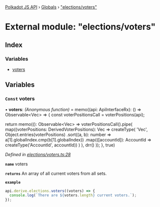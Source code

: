 [Polkadot JS API](../README.md) › [Globals](../globals.md) › ["elections/voters"](_elections_voters_.md)

# External module: "elections/voters"

## Index

### Variables

* [voters](_elections_voters_.md#const-voters)

## Variables

### `Const` voters

• **voters**: *(Anonymous function)* =  memo((api: ApiInterfaceRx): () => Observable<Vec<AccountId>> => {
  const voterPositionsCall = voterPositions(api);

  return memo((): Observable<Vec<AccountId>> =>
    voterPositionsCall().pipe(
      map((voterPositions: DerivedVoterPositions): Vec<AccountId> =>
        createType(
          'Vec<AccountId>',
          Object.entries(voterPositions)
            .sort((a, b): number => a[1].globalIndex.cmp(b[1].globalIndex))
            .map(([accountId]): AccountId => createType('AccountId', accountId))
        )
      ),
      drr()
    ));
}, true)

*Defined in [elections/voters.ts:28](https://github.com/polkadot-js/api/blob/e601ae27a1/packages/api-derive/src/elections/voters.ts#L28)*

**`name`** voters

**`returns`** An array of all current voters from all sets.

**`example`** 
<BR>

```javascript
api.derive.elections.voters((voters) => {
  console.log(`There are ${voters.length} current voters.`);
});
```
